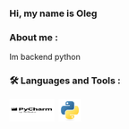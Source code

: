 ### Hi, my name is Oleg

### About me :
Im backend python
### :hammer_and_wrench: Languages and Tools :
</div>
  <img src="https://github.com/devicons/devicon/blob/master/icons/pycharm/pycharm-plain-wordmark.svg" title=Pycharm alt="Pycharm" height="40" width="80"/>&nbsp;
  <img src="https://github.com/devicons/devicon/blob/master/icons/python/python-original.svg" title=Python alt="Python" width="40" height="40"/>&nbsp;
  <imt src="https://github.com/devicons/devicon/blob/master/icons/django/django-plain.svg" title=Django alt="Django" width="40" height="40"/>&nbsp;
</div>
